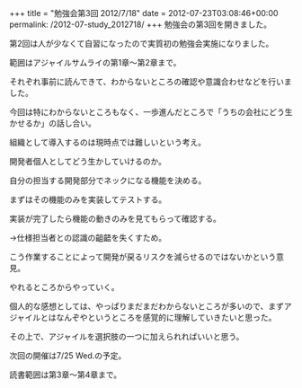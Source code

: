 +++
title = "勉強会第3回 2012/7/18"
date = 2012-07-23T03:08:46+00:00
permalink: /2012-07-study_2012718/
+++
勉強会の第3回を開きました。
  
第2回は人が少なくて自習になったので実質初の勉強会実施になりました。

範囲はアジャイルサムライの第1章〜第2章まで。
  
それぞれ事前に読んできて、わからないところの確認や意識合わせなどを行いました。

今回は特にわからないところもなく、一歩進んだところで「うちの会社にどう生かせるか」の話し合い。
  
組織として導入するのは現時点では難しいという考え。
  
開発者個人としてどう生かしていけるのか。

自分の担当する開発部分でネックになる機能を決める。
  
まずはその機能のみを実装してテストする。
  
実装が完了したら機能の動きのみを見てもらって確認する。
  
→仕様担当者との認識の齟齬を失くすため。

こう作業することによって開発が戻るリスクを減らせるのではないかという意見。
  
やれるところからやっていく。

個人的な感想としては、やっぱりまだまだわからないところが多いので、まずアジャイルとはなんぞやというところを感覚的に理解していきたいと思った。
  
その上で、アジャイルを選択肢の一つに加えられればいいと思う。

次回の開催は7/25 Wed.の予定。
  
読書範囲は第3章～第4章まで。